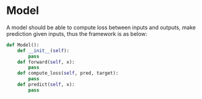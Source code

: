 # Model

A model should be able to compute loss between inputs and outputs, make prediction given inputs, thus the framework is as below:

```python
def Model():
	def __init__(self):
        pass
    def forward(self, x):
       	pass
    def compute_loss(self, pred, target):
        pass
	def predict(self, x):
        pass
```

